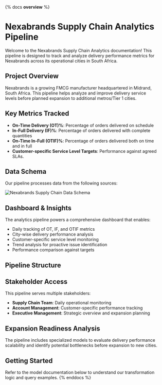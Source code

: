 {% docs __overview__ %}
# Nexabrands Supply Chain Analytics Pipeline

Welcome to the Nexabrands Supply Chain Analytics documentation! This pipeline is designed to track and analyze delivery performance metrics for Nexabrands across its operational cities in South Africa.

## Project Overview

Nexabrands is a growing FMCG manufacturer headquartered in Midrand, South Africa. This pipeline helps analyze and improve delivery service levels before planned expansion to additional metros/Tier 1 cities.

## Key Metrics Tracked

- **On-Time Delivery (OT)%**: Percentage of orders delivered on schedule
- **In-Full Delivery (IF)%**: Percentage of orders delivered with complete quantities
- **On-Time In-Full (OTIF)%**: Percentage of orders delivered both on time and in full
- **Customer-specific Service Level Targets**: Performance against agreed SLAs.

## Data Schema

Our pipeline processes data from the following sources:

![Nexabrands Supply Chain Data Schema](https://nexabrands-prod-target.s3.amazonaws.com/dbt-docs/assets/nexabrands_schema.png)

## Dashboard & Insights

The analytics pipeline powers a comprehensive dashboard that enables:

- Daily tracking of OT, IF, and OTIF metrics
- City-wise delivery performance analysis
- Customer-specific service level monitoring
- Trend analysis for proactive issue identification
- Performance comparison against targets

## Pipeline Structure



## Stakeholder Access

This pipeline serves multiple stakeholders:
- **Supply Chain Team**: Daily operational monitoring
- **Account Management**: Customer-specific performance tracking
- **Executive Management**: Strategic overview and expansion planning

## Expansion Readiness Analysis

The pipeline includes specialized models to evaluate delivery performance scalability and identify potential bottlenecks before expansion to new cities.

## Getting Started

Refer to the model documentation below to understand our transformation logic and query examples.
{% enddocs %}

